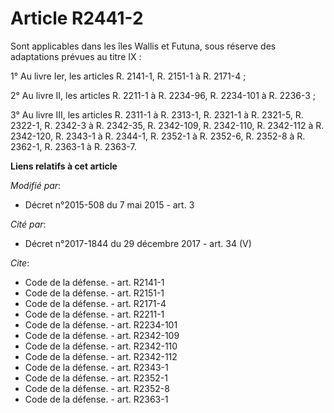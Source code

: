# Article R2441-2

Sont applicables dans les îles Wallis et Futuna, sous réserve des adaptations prévues au titre IX : 

1° Au livre Ier, les articles R. 2141-1, R. 2151-1 à R. 2171-4 ; 

2° Au livre II, les articles R. 2211-1 à R. 2234-96, R. 2234-101 à R. 2236-3 ; 

3° Au livre III, les articles R. 2311-1 à R. 2313-1, R. 2321-1 à R. 2321-5, R. 2322-1, R. 2342-3 à R. 2342-35, R. 2342-109,
R. 2342-110, R. 2342-112 à R. 2342-120, R. 2343-1 à R. 2344-1, R. 2352-1 à R. 2352-6, R. 2352-8 à R. 2362-1, R. 2363-1 à R.
2363-7.

**Liens relatifs à cet article**

_Modifié par_:

  - Décret n°2015-508 du 7 mai 2015 - art. 3

_Cité par_:

  - Décret n°2017-1844 du 29 décembre 2017 - art. 34 (V)

_Cite_:

  - Code de la défense. - art. R2141-1
  - Code de la défense. - art. R2151-1
  - Code de la défense. - art. R2171-4
  - Code de la défense. - art. R2211-1
  - Code de la défense. - art. R2234-101
  - Code de la défense. - art. R2342-109
  - Code de la défense. - art. R2342-110
  - Code de la défense. - art. R2342-112
  - Code de la défense. - art. R2343-1
  - Code de la défense. - art. R2352-1
  - Code de la défense. - art. R2352-8
  - Code de la défense. - art. R2363-1
